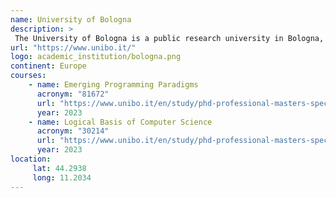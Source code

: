 ```yaml
---
name: University of Bologna
description: >
 The University of Bologna is a public research university in Bologna, Italy. Founded in 1088 by an organised student guild (studiorum), it is the world's oldest university in continuous operation and the first degree-awarding institution of higher learning.
url: "https://www.unibo.it/"
logo: academic_institution/bologna.png
continent: Europe
courses:
    - name: Emerging Programming Paradigms
      acronym: "81672"
      url: "https://www.unibo.it/en/study/phd-professional-masters-specialisation-schools-and-other-programmes/course-unit-catalogue/course-unit/2023/479059"
      year: 2023
    - name: Logical Basis of Computer Science
      acronym: "30214"
      url: "https://www.unibo.it/en/study/phd-professional-masters-specialisation-schools-and-other-programmes/course-unit-catalogue/course-unit/2023/479027"
      year: 2023
location:
     lat: 44.2938
     long: 11.2034
---
```


